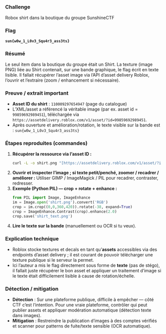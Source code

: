 ### Challenge
Robox shirt dans la boutique du groupe SunshineCTF

### Flag
**`sun{w0w_1_L0v3_Squ4r3_ass3ts}`**

### Résumé
Le seul item dans la boutique du groupe était un Shirt. La texture (image PNG) liée au Shirt contenait, sur une bande graphique, le flag écrit en texte lisible. Il fallait récupérer l’asset image via l’API d’asset delivery Roblox, l’ouvrir et l’extraire (zoom / enhancement si nécessaire).

### Preuve / extrait important
* **Asset ID du shirt** : `110009297654947` (page du catalogue)
* L’XML/asset a référencé la véritable image (par ex. asset id = `99859692989451`), téléchargée via `https://assetdelivery.roblox.com/v1/asset/?id=99859692989451`.
* Après ouverture et amélioration/rotation, le texte visible sur la bande est : `sun{w0w_1_L0v3_Squ4r3_ass3ts}`

### Étapes reproduites (commandes)
1.  **Récupérer la ressource via l’asset ID :**
    ```bash
    curl -L -o shirt.png "[https://assetdelivery.roblox.com/v1/asset/?id=99859692989451](https://assetdelivery.roblox.com/v1/asset/?id=99859692989451)"
    ```
2.  **Ouvrir et inspecter l’image ; si texte petit/penché, zoomer / recadrer / améliorer :**
    Utiliser GIMP / ImageMagick / PIL pour recadrer, contraster, redresser.
3.  **Exemple (Python PIL) — crop + rotate + enhance :**
    ```python
    from PIL import Image, ImageEnhance
    im = Image.open('shirt.png').convert('RGB')
    crop = im.crop((0,0,360,420)).rotate(-38, expand=True)
    crop = ImageEnhance.Contrast(crop).enhance(2.0)
    crop.save('shirt_text.png')
    ```
4.  **Lire le texte sur la bande** (manuellement ou OCR si tu veux).

### Explication technique
* Roblox stocke textures et decals en tant qu’**assets** accessibles via des endpoints d’asset delivery ; il est courant de pouvoir télécharger une texture publique si le serveur la permet.
* Ici l’auteur a mis le flag directement sous forme de **texte** (pas de stégo), il fallait juste récupérer le bon asset et appliquer un traitement d’image si le texte était difficilement lisible à cause de rotation/échelle.

### Détection / mitigation
* **Détection** : Sur une plateforme publique, difficile à empêcher — côté CTF c’est l’intention. Pour une vraie plateforme, contrôler qui peut publier assets et appliquer modération automatique (détection texte dans images).
* **Mitigation** : Restreindre la publication d’images à des comptes vérifiés et scanner pour patterns de fuite/texte sensible (OCR automatique).